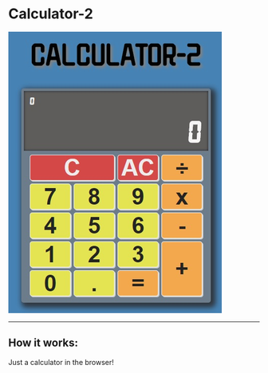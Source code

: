 # Calculator-2

![](images\image.jpg)

_________

## How it works:

Just a calculator in the browser!
